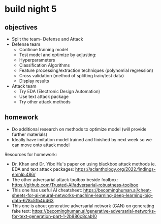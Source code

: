 # build night 5 

## objectives

- Split the team- Defense and Attack
- Defense team
   - Continue training model
   - Test model and optimize by adjusting:
  	- Hyperparameters
  	- Classification Algorithms
  	- Feature processing/extraction techniques (polynomial regression)
  	- Cross validation (method of splitting train/test data)
   - Display results 
- Attack team
   - Try EDA (Electronic Design Automation)
   - Use text attack package
   - Try other attack methods


## homework

- Do additional research on methods to optimize model (will provide further materials)
- Ideally have imitation model trained and finished by next week so we can move onto attack model

Resources for homework:
- Dr. Khan and Dr. Yibo Hu's paper on using blackbox attack methods ie. EDA and text attack packages: https://aclanthology.org/2022.findings-emnlp.486/
- The other adversarial attack toolbox beside foolbox: https://github.com/Trusted-AI/adversarial-robustness-toolbox
- This one has useful AI cheatsheet: https://becominghuman.ai/cheat-sheets-for-ai-neural-networks-machine-learning-deep-learning-big-data-678c51b4b463
- This one is about generative adversarial network (GAN) on generating
fake text: https://becominghuman.ai/generative-adversarial-networks-for-text-generation-part-1-2b886c8cab10
  

